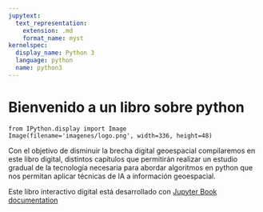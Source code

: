 ```yaml
---
jupytext:
  text_representation:
    extension: .md
    format_name: myst
kernelspec:
  display_name: Python 3
  language: python
  name: python3
---
```


# Bienvenido a un libro sobre python


```{code-cell} ipython3
from IPython.display import Image
Image(filename='imagenes/logo.png', width=336, height=48)
```

Con el objetivo de disminuir la brecha digital geoespacial compilaremos en este libro digital, distintos capítulos que permitirán realizar un estudio gradual de la tecnología necesaria para abordar algoritmos en python que nos permitan aplicar técnicas de IA a información geoespacial.

Este libro interactivo digital está desarrollado con [Jupyter Book documentation](https://jupyterbook.org) 

```{tableofcontents}
```
